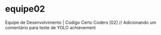 # equipe02
Equipe de Desenvolvimento | Codigo Certo Coders [02]
// Adicionando um comentário para teste de YOLO achievement
